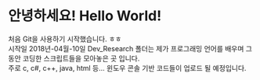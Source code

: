 ﻿안녕하세요! Hello World!
==
처음 Git을 사용하기 시작했습니다. ㅎㅎ<br>
시작일 2018년-04월-10일
Dev_Research 폴더는 제가 프로그래밍 언어를 배우며 그 동안 코딩한 스크립트들을 모아놓은 곳 입니다.<br>
주로 c, c#, c++, java, html 등... 윈도우 콘솔 기반 코드들이 업로드 될 예정입니다.<br>
